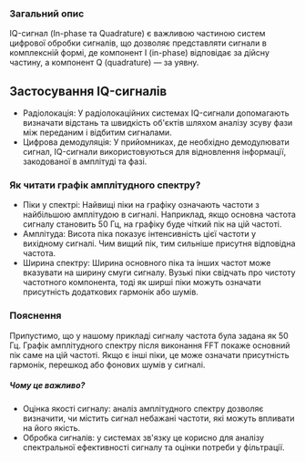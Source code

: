 ### Загальний опис
IQ-сигнал (In-phase та Quadrature) є важливою частиною систем цифрової обробки сигналів, що дозволяє представляти сигнали в комплексній формі, де компонент I (in-phase) відповідає за дійсну частину, а компонент Q (quadrature) — за уявну.

## Застосування IQ-сигналів
- Радіолокація: У радіолокаційних системах IQ-сигнали допомагають визначати відстань та швидкість об'єктів шляхом аналізу зсуву фази між переданим і відбитим сигналами.
- Цифрова демодуляція: У прийомниках, де необхідно демодулювати сигнал, IQ-сигнали використовуються для відновлення інформації, закодованої в амплітуді та фазі.

### Як читати графік амплітудного спектру?
- Піки у спектрі: Найвищі піки на графіку означають частоти з найбільшою амплітудою в сигналі. Наприклад, якщо основна частота сигналу становить 50 Гц, на графіку буде чіткий пік на цій частоті.
- Амплітуда: Висота піка показує інтенсивність цієї частоти у вихідному сигналі. Чим вищий пік, тим сильніше присутня відповідна частота.
- Ширина спектру: Ширина основного піка та інших частот може вказувати на ширину смуги сигналу. Вузькі піки свідчать про чистоту частотного компонента, тоді як ширші піки можуть означати присутність додаткових гармонік або шумів.

### Пояснення
Припустимо, що у нашому прикладі сигналу частота була задана як 50 Гц. Графік амплітудного спектру після виконання FFT покаже основний пік саме на цій частоті. Якщо є інші піки, це може означати присутність гармонік, перешкод або фонових шумів у сигналі.

##### Чому це важливо?
- Оцінка якості сигналу: аналіз амплітудного спектру дозволяє визначити, чи містить сигнал небажані частоти, які можуть впливати на його якість.
- Обробка сигналів: у системах зв'язку це корисно для аналізу спектральної ефективності сигналу та оцінки потреби у фільтрації.